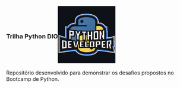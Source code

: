 <!DOCTYPE html>
<html lang="en">
<head>
    <meta charset="UTF-8">
    <meta name="viewport" content="width=device-width, initial-scale=1.0">
</head>
<body>
    <div style="display: flex; align-items: center;">
        <h3>Trilha Python DIO</h3>
        <div>
            <img src="https://github.com/d1000so/trilha-python-dio/blob/main/python-developer.png" width="155">
        </div>
    </div>
    <p>Repositório desenvolvido para demonstrar os desafios propostos no Bootcamp de Python.</p>
</body>
</html>

